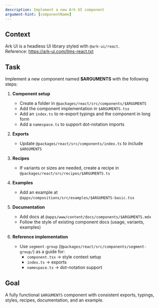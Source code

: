 ```yaml
---
description: Implement a new Ark UI component
argument-hint: [componentName]
---
```


## Context

Ark UI is a headless UI library styled with `@ark-ui/react`.  
Reference: https://ark-ui.com/llms-react.txt

## Task

Implement a new component named **$ARGUMENTS** with the following steps:

1. **Component setup**
   - Create a folder in `@packages/react/src/components/$ARGUMENTS`
   - Add the component implementation in `$ARGUMENTS.tsx`
   - Add an `index.ts` to re-export typings and the component in long form
   - Add a `namespace.ts` to support dot-notation imports

2. **Exports**
   - Update `@packages/react/src/components/index.ts` to include `$ARGUMENTS`

3. **Recipes**
   - If variants or sizes are needed, create a recipe in  
     `@packages/react/src/recipes/$ARGUMENTS.ts`

4. **Examples**
   - Add an example at  
     `@apps/compositions/src/examples/$ARGUMENTS-basic.tsx`

5. **Documentation**
   - Add docs at `@apps/www/content/docs/components/$ARGUMENTS.mdx`
   - Follow the style of existing component docs (usage, variants, examples)

6. **Reference implementation**
   - Use `segment-group` (`@packages/react/src/components/segment-group/`) as a
     guide for:
     - `component.tsx` → style context setup
     - `index.ts` → exports
     - `namespace.ts` → dot-notation support

## Goal

A fully functional `$ARGUMENTS` component with consistent exports, typings,
styles, recipes, documentation, and an example.
